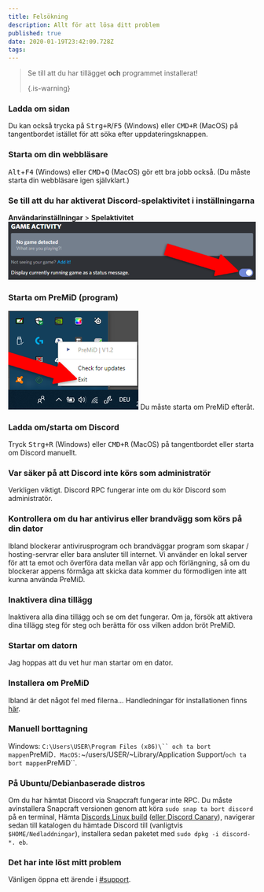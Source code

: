 ```yaml
---
title: Felsökning
description: Allt för att lösa ditt problem
published: true
date: 2020-01-19T23:42:09.728Z
tags:
---
```


> Se till att du har tillägget **och** programmet installerat! 
> 
> {.is-warning}

### Ladda om sidan
Du kan också trycka på <kbd>Strg+R</kbd>/<kbd>F5</kbd> (Windows) eller <kbd>CMD+R</kbd> (MacOS) på tangentbordet istället för att söka efter uppdateringsknappen.

### Starta om din webbläsare
<kbd>Alt</kbd>+<kbd>F4</kbd> (Windows) eller <kbd>CMD</kbd>+<kbd>Q</kbd> (MacOS) gör ett bra jobb också. (Du måste starta din webbläsare igen självklart.)

### Se till att du har aktiverat Discord-spelaktivitet i inställningarna
**Användarinställningar** > **Spelaktivitet** ![gameactivity_edited.png](/gameactivity_edited.png)

### Starta om PreMiD (program)
![quit.png](/quit.png) Du måste starta om PreMiD efteråt.

### Ladda om/starta om Discord
Tryck <kbd>Strg+R</kbd> (Windows) eller <kbd>CMD+R</kbd> (MacOS) på tangentbordet eller starta om Discord manuellt.

### Var säker på att Discord inte körs som administratör
Verkligen viktigt. Discord RPC fungerar inte om du kör Discord som administratör.

### Kontrollera om du har antivirus eller brandvägg som körs på din dator
Ibland blockerar antivirusprogram och brandväggar program som skapar / hosting-servrar eller bara ansluter till internet. Vi använder en lokal server för att ta emot och överföra data mellan vår app och förlängning, så om du blockerar appens förmåga att skicka data kommer du förmodligen inte att kunna använda PreMiD.

### Inaktivera dina tillägg
Inaktivera alla dina tillägg och se om det fungerar. Om ja, försök att aktivera dina tillägg steg för steg och berätta för oss vilken addon bröt PreMiD.

### Startar om datorn
Jag hoppas att du vet hur man startar om en dator.

### Installera om PreMiD
Ibland är det något fel med filerna... Handledningar för installationen finns [här](/install).

### Manuell borttagning
Windows:    `C:\Users\USER\Program Files (x86)\`` och ta bort mappen`PreMiD`.
MacOS:`~/users/USER/~Library/Application Support/`och ta bort mappen`PreMiD``.

### På Ubuntu/Debianbaserade distros
Om du har hämtat Discord via Snapcraft fungerar inte RPC. Du måste avinstallera Snapcraft versionen genom att köra `sudo snap ta bort discord` på en terminal, Hämta [Discords Linux build](https://discordapp.com/api/download?platform=linux) ([eller Discord Canary](https://discordapp.com/api/canary/download?platform=linux)), navigerar sedan till katalogen du hämtade Discord till (vanligtvis `$HOME/Nedladdningar`), installera sedan paketet med `sudo dpkg -i discord-*. eb`.

### Det har inte löst mitt problem
Vänligen öppna ett ärende i [#support](https://discord.gg/PreMiD).